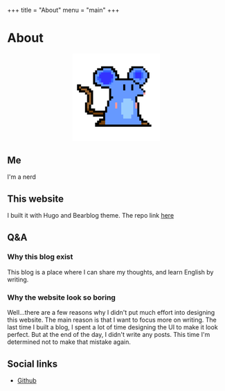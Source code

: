 +++
title = "About"
menu = "main"
+++

# About

<div align="center">
    <img width="40%" src="/images/bluemouseSmall.png" />
</div>

## Me
I'm a nerd

## This website
I built it with Hugo and Bearblog theme. The repo link [here](https://github.com/nhat-tien/blog)

## Q&A
### Why this blog exist
This blog is a place where I can share my thoughts, and learn English by writing.

### Why the website look so boring
Well...there are a few reasons why I didn't put much effort into designing this website. The main reason is that I want to focus more on writing. The last time I built a blog, I spent a lot of time designing the UI to make it look perfect. But at the end of the day, I didn't write any posts. This time I'm determined not to make that mistake again.

## Social links
- [Github](https://github.com/nhat-tien/) 




